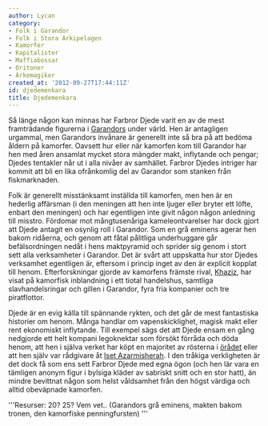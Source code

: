 ```yaml
---
author: Lycan
category:
- Folk i Garandor
- Folk i Stora Arkipelagen
- Kamorfer
- Kapitalister
- Maffiabossar
- Oritoner
- Ärkemagiker
created_at: '2012-09-27T17:44:11Z'
id: djedemenkara
title: Djedemenkara
---
```

Så länge någon kan minnas har Farbror Djede varit en av de mest framträdande figurerna i [Garandors] under värld. Hen är antagligen urgammal, men Garandors invånare är generellt inte så bra på att bedöma åldern på kamorfer. Oavsett hur eller när kamorfen kom till Garandor har hen med åren ansamlat mycket stora mängder makt, inflytande och pengar; Djedes tentakler når ut i alla nivåer av samhället. Farbror Djedes intriger har kommit att bli en lika ofrånkomlig del av Garandor som stanken från fiskmarknaden.

Folk är generellt misstänksamt inställda till kamorfen, men hen är en hederlig affärsman (i den meningen att hen inte ljuger eller bryter ett löfte, enbart den meningen) och har egentligen inte givit någon någon anledning till misstro. Fördomar mot mångtusenåriga kameleontvarelser har dock gjort att Djede antagit en osynlig roll i Garandor. Som en grå eminens agerar hen bakom ridåerna, och genom att fåtal pålitliga underhuggare går befälsordningen nedåt i hens maktpyramid och sprider sig genom i stort sett alla verksamheter i Garandor. Det är svårt att uppskatta hur stor Djedes verksamhet egentligen är, eftersom i princip inget av den är explicit kopplat till henom. Efterforskningar gjorde av kamorfens främste rival, [Khaziz], har visat på kamorfisk inblandning i ett tiotal handelshus, samtliga slavhandelsringar och gillen i Garandor, fyra fria kompanier och tre piratflottor.

Djede är en evig källa till spännande rykten, och det går de mest fantastiska historier om henom. Många handlar om vapenskicklighet, magisk makt eller rent ekonomiskt inflytande. Till exempel sägs det att Djede ensam en gång nedgjorde ett helt kompani legoknektar som försökt förråda och döda henom, att hen i själva verket har köpt en majoritet av rösterna i [örådet] eller att hen själv var rådgivare åt [Iset Azarmisherah]. I den tråkiga verkligheten är det dock få som ens sett Farbror Djede med egna ögon (och hen lär vara en tämligen anonym figur i bylsiga kläder av sabriskt snitt och en stor hatt), än mindre bevittnat någon som helst våldsamhet från den högst värdiga och alltid obeväpnade kamorfen.

'''Resurser: 20? 25? Vem vet.. (Garandors grå eminens, makten bakom tronen, den kamorfiske penningfursten) '''

  [Garandors]: Garandor
  [Khaziz]: Khaziz_klan_Zolod
  [örådet]: Örådet
  [Iset Azarmisherah]: Iset_Azarmisherah
